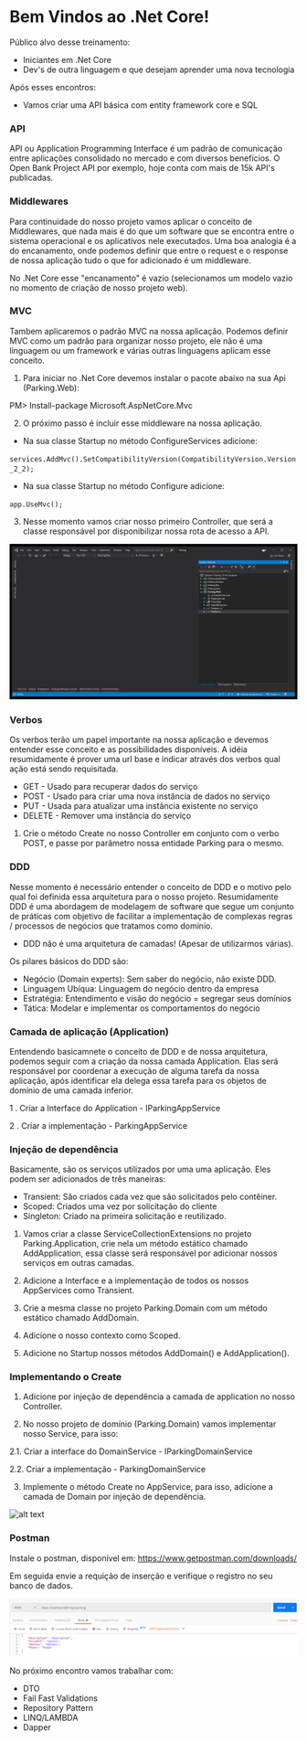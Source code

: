 # Bem Vindos ao .Net Core!

Público alvo desse treinamento:

* Iniciantes em .Net Core
* Dev's de outra linguagem e que desejam aprender uma nova tecnologia

Após esses encontros:

* Vamos criar uma API básica com entity framework core e SQL

### API

API ou Application Programming Interface é um padrão de comunicação entre aplicações consolidado no mercado e com diversos benefícios.
O Open Bank Project API por exemplo, hoje conta com mais de 15k API's publicadas.

### Middlewares

Para continuidade do nosso projeto vamos aplicar o conceito de Middlewares, que nada mais é do que um software que se encontra entre o sistema operacional e os aplicativos nele executados.
Uma boa analogia é a do encanamento, onde podemos definir que entre o request e o response de nossa aplicação tudo o que for adicionado é um middleware.

No .Net Core esse "encanamento" é vazio (selecionamos um modelo vazio no momento de criação de nosso projeto web).

### MVC

Tambem aplicaremos o padrão MVC na nossa aplicação. Podemos definir MVC como um padrão para organizar nosso projeto, ele não é uma linguagem ou um framework e várias outras linguagens aplicam esse conceito.  

1. Para iniciar no .Net Core devemos instalar o pacote abaixo na sua Api (Parking.Web):

PM> Install-package Microsoft.AspNetCore.Mvc  

2.  O próximo passo é incluir esse middleware na nossa aplicação.

* Na sua classe Startup no método ConfigureServices adicione:

`services.AddMvc().SetCompatibilityVersion(CompatibilityVersion.Version_2_2);`

* Na sua classe Startup no método Configure adicione:

`app.UseMvc();`

3. Nesse momento vamos criar nosso primeiro Controller, que será a classe responsável por disponibilizar nossa rota de acesso a API. 

![alt text](images/mvc.gif)

### Verbos

Os verbos terão um papel importante na nossa aplicação e devemos entender esse conceito e as possibilidades disponíveis. A idéia resumidamente é prover uma url base e indicar através dos verbos qual ação está sendo requisitada.

* GET - Usado para recuperar dados do serviço
* POST - Usado para criar uma nova instância de dados no serviço
* PUT - Usada para atualizar uma instância existente no serviço
* DELETE - Remover uma instância do serviço

1. Crie o método Create no nosso Controller em conjunto com o verbo POST, e passe por parâmetro nossa entidade Parking para o mesmo.

### DDD

Nesse momento é necessário entender o conceito de DDD e o motivo pelo qual foi definida essa arquitetura para o nosso projeto. Resumidamente DDD é uma abordagem de modelagem de software que segue um conjunto de práticas com objetivo de facilitar a implementação de complexas regras / processos de negócios que tratamos como domínio.

* DDD não é uma arquitetura de camadas! (Apesar de utilizarmos várias).

Os pilares básicos do DDD são:

* Negócio (Domain experts): Sem saber do negócio, não existe DDD.
* Linguagem Ubíqua: Linguagem do negócio dentro da empresa
* Estratégia: Entendimento e visão do negócio = segregar seus domínios
* Tática: Modelar e implementar os comportamentos do negócio

### Camada de aplicação (Application)

Entendendo basicamnete o conceito de DDD e de nossa arquitetura, podemos seguir com a criação da nossa camada Application. Elas será responsável por coordenar a execução de alguma tarefa da nossa aplicação, após identificar ela delega essa tarefa para os objetos de domínio de uma camada inferior.

1 . Criar a Interface do Application - IParkingAppService  

2 . Criar a implementação - ParkingAppService  


### Injeção de dependência

Basicamente, são os serviços utilizados por uma uma aplicação.
Eles podem ser adicionados de três maneiras:

* Transient: São criados cada vez que são solicitados pelo contêiner.
* Scoped: Criados uma vez por solicitação do cliente
* Singleton: Criado na primeira solicitação e reutilizado.

1. Vamos criar a classe ServiceCollectionExtensions no projeto Parking.Application, crie nela um método estático chamado AddApplication, essa classe será responsável por adicionar nossos serviços em outras camadas.

2. Adicione a Interface e a implementação de todos os nossos AppServices como Transient.

3. Crie a mesma classe no projeto Parking.Domain com um método estático chamado AddDomain.

4. Adicione o nosso contexto como Scoped.

5. Adicione no Startup nossos métodos AddDomain() e AddApplication().

### Implementando o Create

1. Adicione por injeção de dependência a camada de application no nosso Controller.

2. No nosso projeto de domínio (Parking.Domain) vamos implementar nosso Service, para isso:  

  2.1.  Criar a interface do DomainService - IParkingDomainService  
  
  2.2.  Criar a implementação - ParkingDomainService  
  
3. Implemente o método Create no AppService, para isso, adicione a camada de Domain por injeção de dependência.

![alt text](images/project.gif)

### Postman

Instale o postman, disponível em: https://www.getpostman.com/downloads/

Em seguida envie a requição de inserção e verifique o registro no seu banco de dados.

![alt text](images/post.PNG)


No próximo encontro vamos trabalhar com:

* DTO
* Fail Fast Validations
* Repository Pattern
* LINQ/LAMBDA
* Dapper
  
  
 



